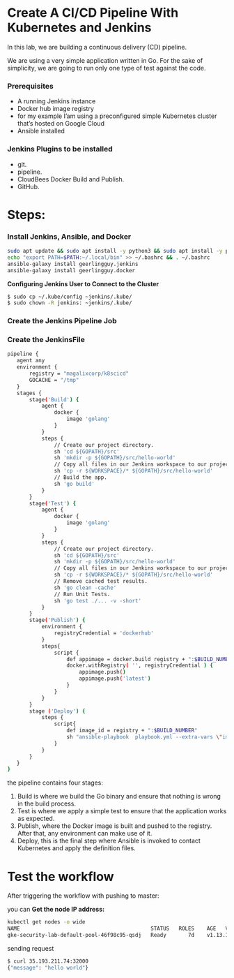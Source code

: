 # Create A CI/CD Pipeline With Kubernetes and Jenkins

In this lab, we are building a continuous delivery (CD) pipeline. 

We are using a very simple application written in Go. For the sake of simplicity, we are going to run only one type of test against the code.

### Prerequisites

- A running Jenkins instance
- Docker hub image registry
- for my example I’am using a preconfigured simple Kubernetes cluster that’s hosted on Google Cloud
- Ansible installed

### Jenkins Plugins to be installed

- git.
- pipeline.
- CloudBees Docker Build and Publish.
- GitHub.

# Steps:

### **Install Jenkins, Ansible, and Docker**

```bash
sudo apt update && sudo apt install -y python3 && sudo apt install -y python3-pip && sudo pip3 install ansible && sudo pip3 install openshift
echo "export PATH=$PATH:~/.local/bin" >> ~/.bashrc && . ~/.bashrc
ansible-galaxy install geerlingguy.jenkins
ansible-galaxy install geerlingguy.docker
```

**Configuring Jenkins User to Connect to the Cluster**

```bash
$ sudo cp ~/.kube/config ~jenkins/.kube/
$ sudo chown -R jenkins: ~jenkins/.kube/
```

### **Create the Jenkins Pipeline Job**

### **Create the JenkinsFile**

```bash
pipeline {
   agent any
   environment {
       registry = "magalixcorp/k8scicd"
       GOCACHE = "/tmp"
   }
   stages {
       stage('Build') {
           agent {
               docker {
                   image 'golang'
               }
           }
           steps {
               // Create our project directory.
               sh 'cd ${GOPATH}/src'
               sh 'mkdir -p ${GOPATH}/src/hello-world'
               // Copy all files in our Jenkins workspace to our project directory.               
               sh 'cp -r ${WORKSPACE}/* ${GOPATH}/src/hello-world'
               // Build the app.
               sh 'go build'              
           }    
       }
       stage('Test') {
           agent {
               docker {
                   image 'golang'
               }
           }
           steps {                
               // Create our project directory.
               sh 'cd ${GOPATH}/src'
               sh 'mkdir -p ${GOPATH}/src/hello-world'
               // Copy all files in our Jenkins workspace to our project directory.               
               sh 'cp -r ${WORKSPACE}/* ${GOPATH}/src/hello-world'
               // Remove cached test results.
               sh 'go clean -cache'
               // Run Unit Tests.
               sh 'go test ./... -v -short'           
           }
       }
       stage('Publish') {
           environment {
               registryCredential = 'dockerhub'
           }
           steps{
               script {
                   def appimage = docker.build registry + ":$BUILD_NUMBER"
                   docker.withRegistry( '', registryCredential ) {
                       appimage.push()
                       appimage.push('latest')
                   }
               }
           }
       }
       stage ('Deploy') {
           steps {
               script{
                   def image_id = registry + ":$BUILD_NUMBER"
                   sh "ansible-playbook  playbook.yml --extra-vars \"image_id=${image_id}\""
               }
           }
       }
   }
}
```

the pipeline contains four stages:

1. Build is where we build the Go binary and ensure that nothing is wrong in the build process.
2. Test is where we apply a simple  test to ensure that the application works as expected.
3. Publish, where the Docker image is built and pushed to the registry. After that, any environment can make use of it.
4. Deploy, this is the final step where Ansible is invoked to contact Kubernetes and apply the definition files.

# Test the workflow

After triggering the workflow with pushing to master:

you can  **Get the node IP address:**

```bash
kubectl get nodes -o wide
NAME                                          STATUS   ROLES    AGE   VERSION          INTERNAL-IP   EXTERNAL-IP     OS-IMAGE                             KERNEL-VERSION   CONTAINER-RUNTIME
gke-security-lab-default-pool-46f98c95-qsdj   Ready       7d    v1.13.11-gke.9   10.128.0.59   35.193.211.74   Container-Optimized OS from Google   4.14.145+        docker://18.9.7
```

sending request

```bash
$ curl 35.193.211.74:32000
{"message": "hello world"}
```